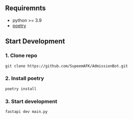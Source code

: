 ## Requiremnts
- python >= 3.9
- [poetry](https://python-poetry.org/docs/#installation) 


## Start Development
### 1. Clone repo
```
git clone https://github.com/SupeemAFK/AdmissionBot.git
```

### 2. Install poetry
```
poetry install
```

### 3. Start development
```
fastapi dev main.py
```
